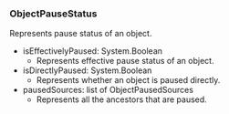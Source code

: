 ### ObjectPauseStatus
Represents pause status of an object.

- isEffectivelyPaused: System.Boolean
  - Represents effective pause status of an object.
- isDirectlyPaused: System.Boolean
  - Represents whether an object is paused directly.
- pausedSources: list of ObjectPausedSources
  - Represents all the ancestors that are paused.

